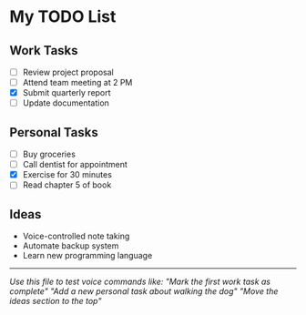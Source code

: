 # My TODO List

## Work Tasks
- [ ] Review project proposal
- [ ] Attend team meeting at 2 PM
- [x] Submit quarterly report
- [ ] Update documentation

## Personal Tasks
- [ ] Buy groceries
- [ ] Call dentist for appointment
- [x] Exercise for 30 minutes
- [ ] Read chapter 5 of book

## Ideas
- Voice-controlled note taking
- Automate backup system
- Learn new programming language

---

*Use this file to test voice commands like:*
*"Mark the first work task as complete"*
*"Add a new personal task about walking the dog"*
*"Move the ideas section to the top"*